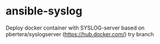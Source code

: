 # ansible-syslog
Deploy docker container with SYSLOG-server based on pbertera/syslogserver (https://hub.docker.com/)
try branch
